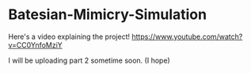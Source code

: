 # Batesian-Mimicry-Simulation

Here's a video explaining the project!
https://www.youtube.com/watch?v=CC0YnfoMziY

I will be uploading part 2 sometime soon. (I hope)
